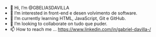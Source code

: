 - 👋 Hi, I’m @GBELIASDAVILLA
- 👀 I’m interested in  front-end e desen      volvimento de software.  
- 🌱 I’m currently learning  HTML, JavaScript, Git e GitHub.
- 💞️ I’m looking to collaborate on   tudo que  puder.
- 📫 How to reach me ...
https://www.linkedin.com/in/gabriel-davilla-/
<!---
GBELIASDAVILLA/GBELIASDAVILLA is a ✨ special ✨ repository because its `README.md` (this file) appears on your GitHub profile.
You can click the Preview link to take a look at your changes.
--->
